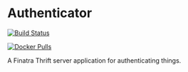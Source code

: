 # Authenticator

[![Build Status](https://travis-ci.org/divanvisagie/swiss-guard.svg?branch=master)](https://travis-ci.org/divanvisagie/swiss-guard)

[![Docker Pulls](https://img.shields.io/docker/pulls/divanvisagie/swissguard.svg?maxAge=2592000)](https://hub.docker.com/r/divanvisagie/swissguard)

A Finatra Thrift server application for authenticating things.
